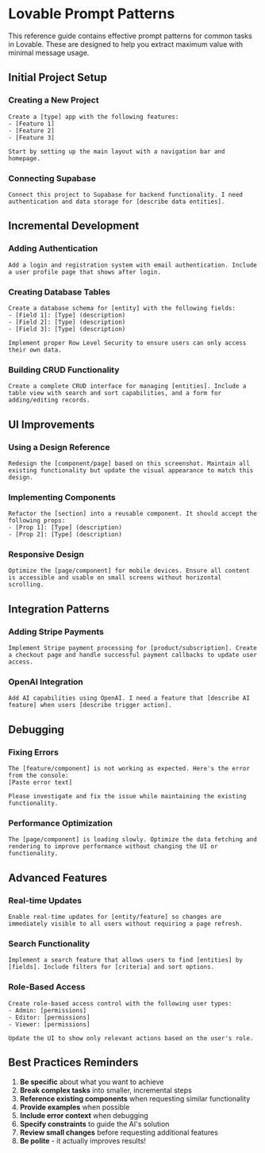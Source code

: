 # Lovable Prompt Patterns

This reference guide contains effective prompt patterns for common tasks in Lovable. These are designed to help you extract maximum value with minimal message usage.

## Initial Project Setup

### Creating a New Project
```
Create a [type] app with the following features:
- [Feature 1]
- [Feature 2]
- [Feature 3]

Start by setting up the main layout with a navigation bar and homepage.
```

### Connecting Supabase
```
Connect this project to Supabase for backend functionality. I need authentication and data storage for [describe data entities].
```

## Incremental Development

### Adding Authentication
```
Add a login and registration system with email authentication. Include a user profile page that shows after login.
```

### Creating Database Tables
```
Create a database schema for [entity] with the following fields:
- [Field 1]: [Type] (description)
- [Field 2]: [Type] (description)
- [Field 3]: [Type] (description)

Implement proper Row Level Security to ensure users can only access their own data.
```

### Building CRUD Functionality
```
Create a complete CRUD interface for managing [entities]. Include a table view with search and sort capabilities, and a form for adding/editing records.
```

## UI Improvements

### Using a Design Reference
```
Redesign the [component/page] based on this screenshot. Maintain all existing functionality but update the visual appearance to match this design.
```

### Implementing Components
```
Refactor the [section] into a reusable component. It should accept the following props:
- [Prop 1]: [Type] (description)
- [Prop 2]: [Type] (description)
```

### Responsive Design
```
Optimize the [page/component] for mobile devices. Ensure all content is accessible and usable on small screens without horizontal scrolling.
```

## Integration Patterns

### Adding Stripe Payments
```
Implement Stripe payment processing for [product/subscription]. Create a checkout page and handle successful payment callbacks to update user access.
```

### OpenAI Integration
```
Add AI capabilities using OpenAI. I need a feature that [describe AI feature] when users [describe trigger action].
```

## Debugging

### Fixing Errors
```
The [feature/component] is not working as expected. Here's the error from the console:
[Paste error text]

Please investigate and fix the issue while maintaining the existing functionality.
```

### Performance Optimization
```
The [page/component] is loading slowly. Optimize the data fetching and rendering to improve performance without changing the UI or functionality.
```

## Advanced Features

### Real-time Updates
```
Enable real-time updates for [entity/feature] so changes are immediately visible to all users without requiring a page refresh.
```

### Search Functionality
```
Implement a search feature that allows users to find [entities] by [fields]. Include filters for [criteria] and sort options.
```

### Role-Based Access
```
Create role-based access control with the following user types:
- Admin: [permissions]
- Editor: [permissions]
- Viewer: [permissions]

Update the UI to show only relevant actions based on the user's role.
```

## Best Practices Reminders

1. **Be specific** about what you want to achieve
2. **Break complex tasks** into smaller, incremental steps
3. **Reference existing components** when requesting similar functionality
4. **Provide examples** when possible
5. **Include error context** when debugging
6. **Specify constraints** to guide the AI's solution
7. **Review small changes** before requesting additional features
8. **Be polite** - it actually improves results!
